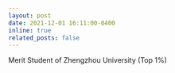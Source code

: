 ```yaml
---
layout: post
date: 2021-12-01 16:11:00-0400
inline: true
related_posts: false
---
```


Merit Student of Zhengzhou University (Top 1%)
